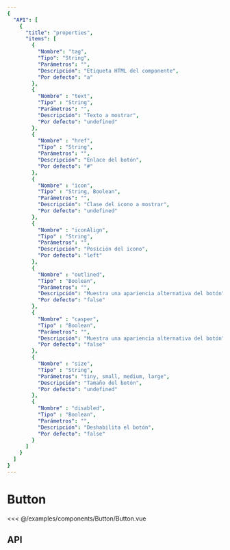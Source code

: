 ```yaml
---
{
  "API": [
    {
      "title": "properties",
      "items": [
        {
          "Nombre": "tag",
          "Tipo": "String",
          "Parámetros": "",
          "Descripción": "Etiqueta HTML del componente",
          "Por defecto": "a"
        },
        {
          "Nombre" : "text",
          "Tipo" : "String",
          "Parámetros": "",
          "Descripción": "Texto a mostrar",
          "Por defecto": "undefined"
        },
        {
          "Nombre" : "href",
          "Tipo" : "String",
          "Parámetros": "",
          "Descripción": "Enlace del botón",
          "Por defecto": "#"
        },
        {
          "Nombre" : "icon",
          "Tipo" : "String, Boolean",
          "Parámetros": "",
          "Descripción": "Clase del icono a mostrar",
          "Por defecto": "undefined"
        },
        {
          "Nombre" : "iconAlign",
          "Tipo" : "String",
          "Parámetros": "",
          "Descripción": "Posición del icono",
          "Por defecto": "left"
        },
        {
          "Nombre" : "outlined",
          "Tipo" : "Boolean",
          "Parámetros": "",
          "Descripción": "Muestra una apariencia alternativa del botón",
          "Por defecto": "false"
        },
        {
          "Nombre" : "casper",
          "Tipo" : "Boolean",
          "Parámetros": "",
          "Descripción": "Muestra una apariencia alternativa del botón",
          "Por defecto": "false"
        },
        {
          "Nombre" : "size",
          "Tipo" : "String",
          "Parámetros": "tiny, small, medium, large",
          "Descripción": "Tamaño del botón",
          "Por defecto": "undefined"
        },
        {
          "Nombre" : "disabled",
          "Tipo" : "Boolean",
          "Parámetros": "",
          "Descripción": "Deshabilita el botón",
          "Por defecto": "false"
        }                                                             
      ] 
    }
  ]
}
---
```


# Button

<Preview>
  <template slot="demo">
    <components-Button-Button /> 
  </template>

  <<< @/examples/components/Button/Button.vue
</Preview>

## API

<Api />

